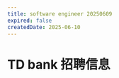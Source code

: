 ```yaml
---
title: software engineer 20250609
expired: false
createdDate: 2025-06-10
---
```


# TD bank 招聘信息

<JobPostingTable job-posting-json-path="td-bank/data/software-engineer-20250609.json" />
